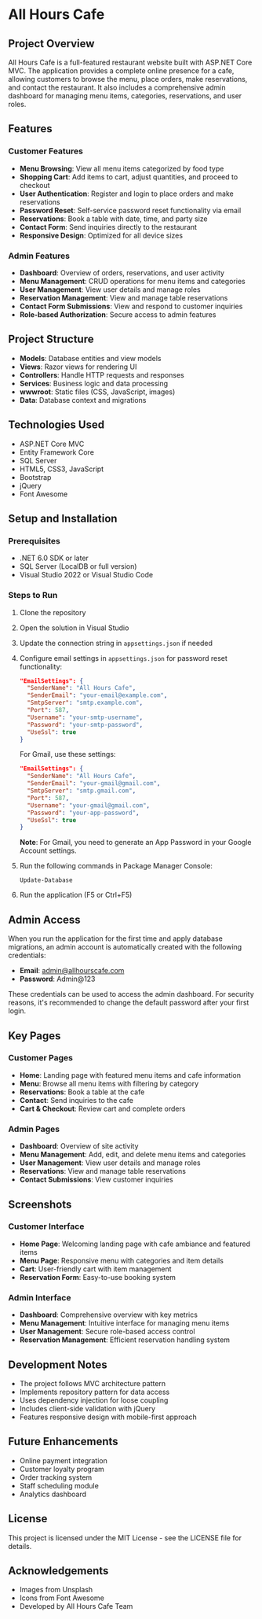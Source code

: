 # All Hours Cafe

## Project Overview
All Hours Cafe is a full-featured restaurant website built with ASP.NET Core MVC. The application provides a complete online presence for a cafe, allowing customers to browse the menu, place orders, make reservations, and contact the restaurant. It also includes a comprehensive admin dashboard for managing menu items, categories, reservations, and user roles.

## Features

### Customer Features
- **Menu Browsing**: View all menu items categorized by food type
- **Shopping Cart**: Add items to cart, adjust quantities, and proceed to checkout
- **User Authentication**: Register and login to place orders and make reservations
- **Password Reset**: Self-service password reset functionality via email
- **Reservations**: Book a table with date, time, and party size
- **Contact Form**: Send inquiries directly to the restaurant
- **Responsive Design**: Optimized for all device sizes

### Admin Features
- **Dashboard**: Overview of orders, reservations, and user activity
- **Menu Management**: CRUD operations for menu items and categories
- **User Management**: View user details and manage roles
- **Reservation Management**: View and manage table reservations
- **Contact Form Submissions**: View and respond to customer inquiries
- **Role-based Authorization**: Secure access to admin features

## Project Structure
- **Models**: Database entities and view models
- **Views**: Razor views for rendering UI
- **Controllers**: Handle HTTP requests and responses
- **Services**: Business logic and data processing
- **wwwroot**: Static files (CSS, JavaScript, images)
- **Data**: Database context and migrations

## Technologies Used
- ASP.NET Core MVC
- Entity Framework Core
- SQL Server
- HTML5, CSS3, JavaScript
- Bootstrap
- jQuery
- Font Awesome

## Setup and Installation

### Prerequisites
- .NET 6.0 SDK or later
- SQL Server (LocalDB or full version)
- Visual Studio 2022 or Visual Studio Code

### Steps to Run
1. Clone the repository
2. Open the solution in Visual Studio
3. Update the connection string in `appsettings.json` if needed
4. Configure email settings in `appsettings.json` for password reset functionality:
   ```json
   "EmailSettings": {
     "SenderName": "All Hours Cafe",
     "SenderEmail": "your-email@example.com",
     "SmtpServer": "smtp.example.com",
     "Port": 587,
     "Username": "your-smtp-username",
     "Password": "your-smtp-password",
     "UseSsl": true
   }
   ```

   For Gmail, use these settings:
   ```json
   "EmailSettings": {
     "SenderName": "All Hours Cafe",
     "SenderEmail": "your-gmail@gmail.com",
     "SmtpServer": "smtp.gmail.com",
     "Port": 587,
     "Username": "your-gmail@gmail.com",
     "Password": "your-app-password",
     "UseSsl": true
   }
   ```

   **Note**: For Gmail, you need to generate an App Password in your Google Account settings.
5. Run the following commands in Package Manager Console:
   ```
   Update-Database
   ```
6. Run the application (F5 or Ctrl+F5)

## Admin Access
When you run the application for the first time and apply database migrations, an admin account is automatically created with the following credentials:

- **Email**: admin@allhourscafe.com
- **Password**: Admin@123

These credentials can be used to access the admin dashboard. For security reasons, it's recommended to change the default password after your first login.

## Key Pages

### Customer Pages
- **Home**: Landing page with featured menu items and cafe information
- **Menu**: Browse all menu items with filtering by category
- **Reservations**: Book a table at the cafe
- **Contact**: Send inquiries to the cafe
- **Cart & Checkout**: Review cart and complete orders

### Admin Pages
- **Dashboard**: Overview of site activity
- **Menu Management**: Add, edit, and delete menu items and categories
- **User Management**: View user details and manage roles
- **Reservations**: View and manage table reservations
- **Contact Submissions**: View customer inquiries

## Screenshots

### Customer Interface
- **Home Page**: Welcoming landing page with cafe ambiance and featured items
- **Menu Page**: Responsive menu with categories and item details
- **Cart**: User-friendly cart with item management
- **Reservation Form**: Easy-to-use booking system

### Admin Interface
- **Dashboard**: Comprehensive overview with key metrics
- **Menu Management**: Intuitive interface for managing menu items
- **User Management**: Secure role-based access control
- **Reservation Management**: Efficient reservation handling system

## Development Notes
- The project follows MVC architecture pattern
- Implements repository pattern for data access
- Uses dependency injection for loose coupling
- Includes client-side validation with jQuery
- Features responsive design with mobile-first approach

## Future Enhancements
- Online payment integration
- Customer loyalty program
- Order tracking system
- Staff scheduling module
- Analytics dashboard

## License
This project is licensed under the MIT License - see the LICENSE file for details.

## Acknowledgements
- Images from Unsplash
- Icons from Font Awesome
- Developed by All Hours Cafe Team
